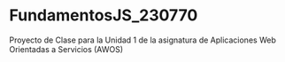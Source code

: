 # FundamentosJS_230770
Proyecto de Clase para la Unidad 1 de la asignatura de Aplicaciones Web Orientadas a Servicios (AWOS)
